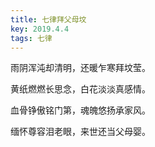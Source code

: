```yaml
---
title: 七律拜父母坟
key: 2019.4.4
tags: 七律
---
```


雨阴浑沌却清明，还暖乍寒拜坟莹。

黄纸燃燃长思念，白花淡淡真感情。

血骨铮傲铭门第，魂魄悠扬承家风。

缅怀尊容泪老眼，来世还当父母婴。

</br>

